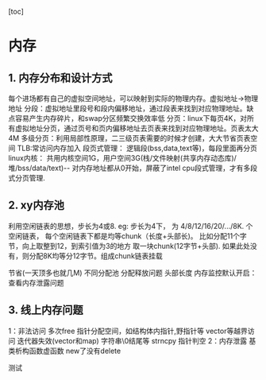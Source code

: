 [toc]
# 内存
## 1. 内存分布和设计方式
每个进场都有自己的虚拟空间地址，可以映射到实际的物理内存。虚拟地址->物理地址
分段：虚拟地址里段号和段内偏移地址，通过段表来找到对应物理地址。缺点容易产生内存碎片，和swap分区频繁交换效率低
分页：linux下每页4K，对所有虚拟地址分页，通过页号和页内偏移地址去页表来找到对应物理地址。页表太大 4M
多级分页：利用局部性原理，二三级页表需要的时候才创建，大大节省页表空间
TLB:常访问内存加入
段页式管理： 逻辑段(bss,data,text等)，每段里面再分页
linux内核： 共用内核空间1G，用户空间3G(栈/文件映射(共享内存动态库)/堆/bss/data/text)-- 对内存地址都从0开始，屏蔽了intel cpu段式管理，才有多段式分页管理.
## 2. xy内存池

利用空闲链表的思想，步长为4或8. eg:  步长为4下， 为 4/8/12/16/20/.../8K. 个 空闲链表， 每个空闲链表下都是均等chunk（长度+头部长)。
比如分配11个字节，向上取整到12，到索引值为3的地方 取一块chunk(12字节+头部). 如果此处没有，则分配8K均等分12字节。组成chunk链表挂载

节省(一天顶多也就几M)
不同分配池 分配释放问题
头部长度
内存监控默认开启：查看内存泄露问题



## 3. 线上内存问题
1：非法访问
   多次free
   指针分配空间，如结构体内指针,野指针等
   vector等越界访问
   迭代器失效(vector和map)
   字符串\0结尾等 strncpy
   指针判空
2：内存泄露
  基类析构函数虚函数
  new了没有delete
  
  测试
